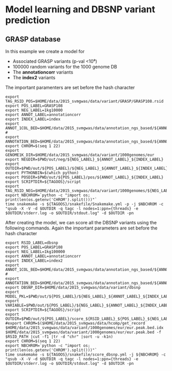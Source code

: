 # Model learning and DBSNP variant prediction

## GRASP database

In this example we create a model for

- Associated GRASP variants (p-val <10⁸)
- 100000 random variants for the 1000 genome DB
- The __annotationcorr__ variants
- The __index2__ variants

The important paramenters are set before the hash character

~~~
export TAG_RSID_POS=$HOME/data/2015_svmgwas/data/variant/GRASP/GRASP108.rsid
export POS_LABEL=GRASP108
export NEG_LABEL=1kg10000
export ANNOT_LABEL=annotationcorr
export INDEX_LABEL=index
export ANNOT_1COL_BED=$HOME/data/2015_svmgwas/data/annotation_ngs_based/${ANNOT_LABEL}/${ANNOT_LABEL}_1col.bed
#
export ANNOTATION_BED=$HOME/data/2015_svmgwas/data/annotation_ngs_based/${ANNOT_LABEL}_1col.bed 
export CHROM=$(seq 1 22)
export GENOME1K_DIR=$HOME/data/2015_svmgwas/data/variant/1000genomes/eur
export NEGDIR=$PWD/out/neg/${NEG_LABEL}_${ANNOT_LABEL}_${INDEX_LABEL}
export OUTDIR=$PWD/out/${POS_LABEL}/${NEG_LABEL}_${ANNOT_LABEL}_${INDEX_LABEL}
export PYTHONBIN=$(which python)
export POSDIR=$PWD/out/${POS_LABEL}/pos/${ANNOT_LABEL}_${INDEX_LABEL}
export SCRIPTDIR=${TAGOOS}/script
export TAG_RSID_NEG=$HOME/data/2015_svmgwas/data/variant/1000genomes/${NEG_LABEL}.rsid
export NBCHROM=`python -c "import os; print(len(os.getenv('CHROM').split()))"`
time snakemake -s ${TAGOOS}/snakefile/Snakemake.yml -p -j $NBCHROM -c "qsub -X -V -d $OUTDIR -q tagc -l nodes=1:ppn={threads} -e $OUTDIR/stderr.log -o $OUTDIR/stdout.log" -d $OUTDIR -pn
~~~

After creating the model, we can score all the DBSNP variants using the following commands. Again the important parameters are set before the hash character

~~~
export RSID_LABEL=dbsnp
export POS_LABEL=GRASP108
export NEG_LABEL=1kg100000
export ANNOT_LABEL=annotationcorr
export INDEX_LABEL=index2
export ANNOT_1COL_BED=$HOME/data/2015_svmgwas/data/annotation_ngs_based/${ANNOT_LABEL}/${ANNOT_LABEL}_1col.bed
#
export ANNOTATION_BED=$HOME/data/2015_svmgwas/data/annotation_ngs_based/${ANNOT_LABEL}_1col.bed 
export DBSNP_DIR=$HOME/data/2015_svmgwas/data/variant/dbsnp
export MODEL_PKL=$PWD/out/${POS_LABEL}/${NEG_LABEL}_${ANNOT_LABEL}_${INDEX_LABEL}/model.pkl
export VARIABLE=$PWD/out/${POS_LABEL}/${NEG_LABEL}_${ANNOT_LABEL}_${INDEX_LABEL}/variable.txt
export SCRIPTDIR=${TAGOOS}/script
export OUTDIR=$PWD/out/${POS_LABEL}/score_${RSID_LABEL}_${POS_LABEL}_${NEG_LABEL}_${ANNOT_LABEL}_${INDEX_LABEL}
#export CHROM=$($HOME/data/2015_svmgwas/data/hcomp/get_record  $HOME/data/2015_svmgwas/data/variant/1000genomes/eur/eur.peak.bed.idx $HOME/data/2015_svmgwas/data/variant/1000genomes/eur/eur.peak.bed -f $RSID_PATH |cut -f1 |tr -d "chr" |sort -u -k1n)
export CHROM=$(seq 1 22)
export NBCHROM=`python -c "import os; print(len(os.getenv('CHROM').split()))"`
time snakemake -s ${TAGOOS}/snakefile/score_dbsnp.yml -j ${NBCHROM} -c "qsub -X -V -d $OUTDIR -q tagc -l nodes=1:ppn={threads} -e $OUTDIR/stderr.log -o $OUTDIR/stdout.log" -d $OUTDIR -pn
~~~
